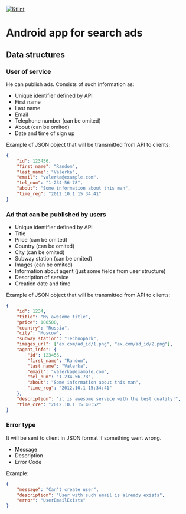 [![Ktlint](https://img.shields.io/badge/code%20style-%E2%9D%A4-FF4081.svg)](https://ktlint.github.io/)

# Android app for search ads

## Data structures

### User of service

He can publish ads. Consists of such information as:

* Unique identifier defined by API
* First name
* Last name
* Email
* Telephone number (can be omited)
* About (can be omited)
* Date and time of sign up

Example of JSON object that will be transmitted from API
to clients:

```json
{
    "id": 123456,
    "first_name": "Random",
    "last_name": "Valerka",
    "email": "valerka@example.com",
    "tel_num": "1-234-56-78",
    "about": "Some information about this man",
    "time_reg": "2012.10.1 15:34:41"
}
```

### Ad that can be published by users

* Unique identifier defined by API
* Title
* Price (can be omited)
* Country (can be omited)
* City (can be omited)
* Subway station (can be omited)
* Images (can be omited)
* Information about agent (just some fields from user structure)
* Description of service
* Creation date and time

Example of JSON object that will be transmitted from API
to clients:

```json
{
    "id": 1234,
    "title": "My awesome title",
    "price": 100500,
    "country": "Russia",
    "city": "Moscow",
    "subway_station": "Technopark",
    "images_url": ["ex.com/ad_id/1.png", "ex.com/ad_id/2.png"],
    "agent_info": {
        "id": 123456,
        "first_name": "Random",
        "last name": "Valerka",
        "email": "valerka@example.com",
        "tel_num": "1-234-56-78",
        "about": "Some information about this man",
        "time_reg": "2012.10.1 15:34:41"
    },
    "description": "it is awesome service with the best quality!",
    "time_cre": "2012.10.1 15:40:52"
}
```

### Error type

It will be sent to client in JSON format if something went wrong.

* Message
* Description
* Error Code

Example:

```json
{
    "message": "Can't create user",
    "description": "User with such email is already exists",
    "error": "UserEmailExists"
}
```
